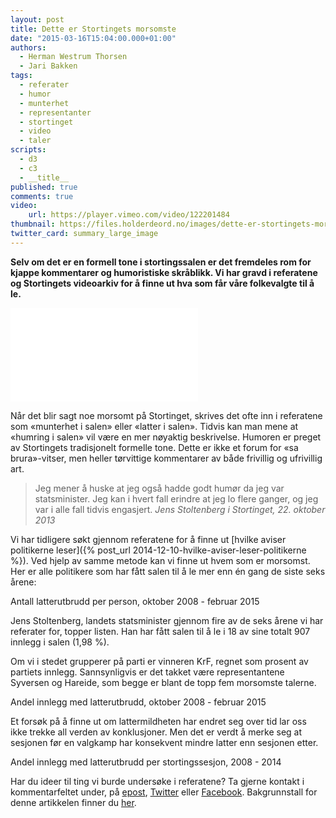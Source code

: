 ```yaml
---
layout: post
title: Dette er Stortingets morsomste
date: "2015-03-16T15:04:00.000+01:00"
authors:
  - Herman Westrum Thorsen
  - Jari Bakken
tags:
  - referater
  - humor
  - munterhet
  - representanter
  - stortinget
  - video
  - taler
scripts:
  - d3
  - c3
  - __title__
published: true
comments: true
video:
    url: https://player.vimeo.com/video/122201484
thumbnail: https://files.holderdeord.no/images/dette-er-stortingets-morsomste.jpg
twitter_card: summary_large_image
---
```


**Selv om det er en formell tone i stortingssalen er det fremdeles rom for kjappe kommentarer og humoristiske skråblikk. Vi har gravd i referatene og Stortingets videoarkiv for å finne ut hva som får våre folkevalgte til å le.**

<iframe
    src="{{ page.video.url }}"
    class="embedded-video"
    frameborder="0"
    webkitallowfullscreen
    mozallowfullscreen
    allowfullscreen>
</iframe>

Når det blir sagt noe morsomt på Stortinget, skrives det ofte inn i referatene som «munterhet i salen» eller «latter i salen». Tidvis kan man mene at «humring i salen» vil være en mer nøyaktig beskrivelse. Humoren er preget av Stortingets tradisjonelt formelle tone. Dette er ikke et forum for «sa brura»-vitser, men heller tørvittige kommentarer av både frivillig og ufrivillig art.

> Jeg mener å huske at jeg også hadde godt humør da jeg var statsminister. Jeg kan i hvert fall erindre at jeg lo flere ganger, og jeg var i alle fall tidvis engasjert.
> <cite>Jens Stoltenberg i Stortinget, 22. oktober 2013</cite>

Vi har tidligere søkt gjennom referatene for å finne ut [hvilke aviser politikerne leser]({% post_url 2014-12-10-hvilke-aviser-leser-politikerne %}). Ved hjelp av samme metode kan vi finne ut hvem som er morsomst. Her er alle politikere som har fått salen til å le mer enn én gang de siste seks årene:

<div class="om-munterhet-representative-chart"></div>
<figcaption class="text-center">Antall latterutbrudd per person, oktober 2008 - februar 2015</figcaption>

Jens Stoltenberg, landets statsminister gjennom fire av de seks årene vi har referater for, topper listen. Han har fått salen til å le i 18 av sine totalt 907 innlegg i salen (1,98 %).

Om vi i stedet grupperer på parti er vinneren KrF, regnet som prosent av partiets innlegg. Sannsynligvis er det takket være representantene Syversen og Hareide, som begge er blant de topp fem morsomste talerne.

<div class="om-munterhet-party-percent-chart"></div>
<figcaption class="text-center">Andel innlegg med latterutbrudd, oktober 2008 - februar 2015</figcaption>

Et forsøk på å finne ut om lattermildheten har endret seg over tid lar oss ikke trekke all verden av konklusjoner. Men det er verdt å merke seg at sesjonen før en valgkamp har konsekvent mindre latter enn sesjonen etter.

<div class="om-munterhet-timeline-chart"></div>
<figcaption class="text-center">Andel innlegg med latterutbrudd per stortingssesjon, 2008 - 2014</figcaption>

Har du ideer til ting vi burde undersøke i referatene? Ta gjerne kontakt i kommentarfeltet under, på [epost](mailto:jari@holderdeord.no), [Twitter](https://twitter.com/holderdeord) eller [Facebook](https://facebook.com/holderdeord). Bakgrunnstall for denne artikkelen finner du [her](https://docs.google.com/spreadsheets/d/1ibIUhKuq-h1QL_LwTYoVuKeClm59HwLSRjcyVsm6__U/edit?usp=sharing).

